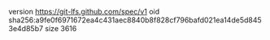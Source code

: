 version https://git-lfs.github.com/spec/v1
oid sha256:a9fe0f6971672ea4c431aec8840b8f828cf796bafd021ea14de5d8453e4d85b7
size 3616
